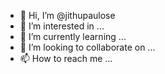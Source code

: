 - 👋 Hi, I’m @jithupaulose
- 👀 I’m interested in ...
- 🌱 I’m currently learning ...
- 💞️ I’m looking to collaborate on ...
- 📫 How to reach me ...

<!---
jithupaulose/jithupaulose is a ✨ special ✨ repository because its `README.md` (this file) appears on your GitHub profile.
You can click the Preview link to take a look at your changes.
--->
